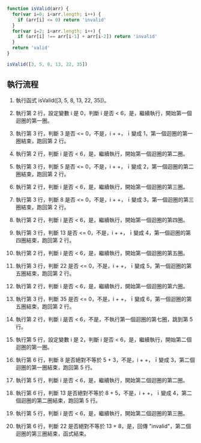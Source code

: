 ``` js
function isValid(arr) {
  for(var i=0; i<arr.length; i++) {
    if (arr[i] <= 0) return 'invalid'
  }
  for(var i=2; i<arr.length; i++) {
    if (arr[i] !== arr[i-1] + arr[i-2]) return 'invalid'
  }
  return 'valid'
}

isValid([3, 5, 8, 13, 22, 35])
```

## 執行流程

1. 執行函式 isValid([3, 5, 8, 13, 22, 35])。

2. 執行第 2 行，設定變數 i 是 0，判斷 i 是否 < 6，是，繼續執行，開始第一個迴圈的第一圈。

3. 執行第 3 行，判斷 3 是否 <= 0，不是，i + +，ｉ變成 1，第一個迴圈的第一圈結束，跑回第 2 行。

4. 執行第 2 行，判斷 i 是否 < 6，是，繼續執行，開始第一個迴圈的第二圈。

5. 執行第 3 行，判斷 5 是否 <= 0，不是，i + +，ｉ變成 2，第一個迴圈的第二圈結束，跑回第 2 行。

6. 執行第 2 行，判斷 i 是否 < 6，是，繼續執行，開始第一個迴圈的第三圈。

7. 執行第 3 行，判斷 8 是否 <= 0，不是，i + +，ｉ變成 3，第一個迴圈的第三圈結束，跑回第 2 行。

8. 執行第 2 行，判斷 i 是否 < 6，是，繼續執行，開始第一個迴圈的第四圈。

9. 執行第 3 行，判斷 13 是否 <= 0，不是，i + +，ｉ變成 4，第一個迴圈的第四圈結束，跑回第 2 行。

8. 執行第 2 行，判斷 i 是否 < 6，是，繼續執行，開始第一個迴圈的第五圈。

9. 執行第 3 行，判斷 22 是否 <= 0，不是，i + +，ｉ變成 5，第一個迴圈的第五圈結束，跑回第 2 行。

10. 執行第 2 行，判斷 i 是否 < 6，是，繼續執行，開始第一個迴圈的第六圈。

11. 執行第 3 行，判斷 35 是否 <= 0，不是，i + +，ｉ變成 6，第一個迴圈的第五圈結束，跑回第 2 行。

12. 執行第 2 行，判斷 i 是否 < 6，不是，不執行第一個迴圈的第七圈，跳到第 5 行。

13. 執行第 5 行，設定變數 i 是 2，判斷 i 是否 < 6，是，繼續執行，開始第二個迴圈的第一圈。

14. 執行第 6 行，判斷 8 是否絕對不等於 5 + 3，不是，i + +，ｉ變成 3，第二個迴圈的第一圈結束，跑回第 5 行。

15. 執行第 5 行，判斷 i 是否 < 6，是，繼續執行，開始第二個迴圈的第二圈。

16. 執行第 6 行，判斷 13 是否絕對不等於 8 + 5，不是，i + +，ｉ變成 4，第二個迴圈的第二圈結束，跑回第 5 行。

17. 執行第 5 行，判斷 i 是否 < 6，是，繼續執行，開始第二個迴圈的第三圈。

18. 執行第 6 行，判斷 22 是否絕對不等於 13 + 8，是，回傳 "invalid"，第二個迴圈的第三圈結束，函式結束。


